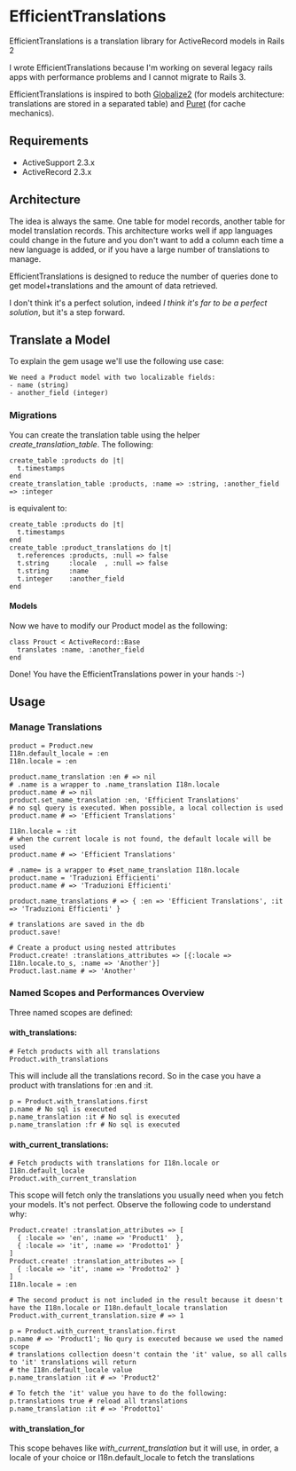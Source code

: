 # EfficientTranslations

EfficientTranslations is a translation library for ActiveRecord models in Rails 2

I wrote EfficientTranslations because I'm working on several legacy rails apps with performance problems and I cannot migrate to Rails 3.

EfficientTranslations is inspired to both [Globalize2](https://github.com/joshmh/globalize2) (for models architecture: translations are stored in a separated table) and [Puret](https://github.com/jo/puret) (for cache mechanics).


## Requirements

- ActiveSupport 2.3.x
- ActiveRecord  2.3.x


## Architecture

The idea is always the same. One table for model records, another table for model translation records.
This architecture works well if app languages could change in the future and you don't want to add a column each time a new language is added, or if you have a large number of translations to manage.

EfficientTranslations is designed to reduce the number of queries done to get model+translations and the amount of data retrieved.

I don't think it's a perfect solution, indeed *I think it's far to be a perfect solution*, but it's a step forward.


## Translate a Model

To explain the gem usage we'll use the following use case:

    We need a Product model with two localizable fields:
    - name (string)
    - another_field (integer)

### Migrations

You can create the translation table using the helper *create_translation_table*. The following:

    create_table :products do |t|
      t.timestamps
    end
    create_translation_table :products, :name => :string, :another_field => :integer

is equivalent to:

    create_table :products do |t|
      t.timestamps
    end
    create_table :product_translations do |t|
      t.references :products, :null => false
      t.string     :locale  , :null => false
      t.string     :name
      t.integer    :another_field
    end


#### Models

Now we have to modify our Product model as the following:

    class Prouct < ActiveRecord::Base
      translates :name, :another_field
    end

Done! You have the EfficientTranslations power in your hands :-)


## Usage

### Manage Translations

    product = Product.new
    I18n.default_locale = :en
    I18n.locale = :en

    product.name_translation :en # => nil
    # .name is a wrapper to .name_translation I18n.locale
    product.name # => nil
    product.set_name_translation :en, 'Efficient Translations'
    # no sql query is executed. When possible, a local collection is used
    product.name # => 'Efficient Translations'

    I18n.locale = :it
    # when the current locale is not found, the default locale will be used
    product.name # => 'Efficient Translations'

    # .name= is a wrapper to #set_name_translation I18n.locale
    product.name = 'Traduzioni Efficienti'
    product.name # => 'Traduzioni Efficienti'

    product.name_translations # => { :en => 'Efficient Translations', :it => 'Traduzioni Efficienti' }

    # translations are saved in the db
    product.save!

    # Create a product using nested attributes
    Product.create! :translations_attributes => [{:locale => I18n.locale.to_s, :name => 'Another'}]
    Product.last.name # => 'Another'

### Named Scopes and Performances Overview

Three named scopes are defined:

#### with_translations:

    # Fetch products with all translations
    Product.with_translations

This will include all the translations record. So in the case you have a product with translations for :en and :it.

    p = Product.with_translations.first
    p.name # No sql is executed
    p.name_translation :it # No sql is executed
    p.name_translation :fr # No sql is executed

#### with_current_translations:

    # Fetch products with translations for I18n.locale or I18n.default_locale
    Product.with_current_translation

This scope will fetch only the translations you usually need when you fetch your models.
It's not perfect. Observe the following code to understand why:

    Product.create! :translation_attributes => [
      { :locale => 'en', :name => 'Product1'  },
      { :locale => 'it', :name => 'Prodotto1' }
    ]
    Product.create! :translation_attributes => [
      { :locale => 'it', :name => 'Prodotto2' }
    ]
    I18n.locale = :en

    # The second product is not included in the result because it doesn't have the I18n.locale or I18n.default_locale translation
    Product.with_current_translation.size # => 1

    p = Product.with_current_translation.first
    p.name # => 'Product1'; No qury is executed because we used the named scope
    # translations collection doesn't contain the 'it' value, so all calls to 'it' translations will return
    # the I18n.default_locale value
    p.name_translation :it # => 'Product2'

    # To fetch the 'it' value you have to do the following:
    p.translations true # reload all translations
    p.name_translation :it # => 'Prodotto1'

#### with_translation_for

This scope behaves like *with_current_translation* but it will use, in order, a locale of your choice or I18n.default_locale to fetch the translations